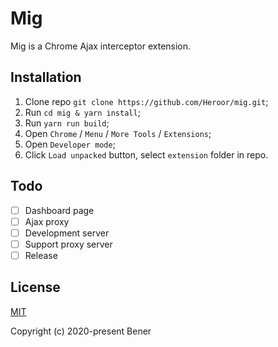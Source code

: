 # Mig

Mig is a Chrome Ajax interceptor extension.

## Installation

1. Clone repo `git clone https://github.com/Heroor/mig.git`;
2. Run `cd mig & yarn install`;
3. Run `yarn run build`;
4. Open `Chrome` / `Menu` / `More Tools` / `Extensions`;
5. Open `Developer mode`;
6. Click `Load unpacked` button, select `extension` folder in repo.

## Todo

- [ ] Dashboard page
- [ ] Ajax proxy
- [ ] Development server
- [ ] Support proxy server
- [ ] Release

## License

[MIT](http://opensource.org/licenses/MIT)

Copyright (c) 2020-present Bener
